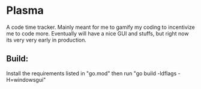 <h1>Plasma</h1>

A code time tracker. Mainly meant for me to gamify my coding to incentivize me to code more. Eventually will have a nice GUI and stuffs, but right now its very very early in production.


<h2> Build: </h2>
Install the requirements listed in "go.mod" then run "go build -ldflags -H=windowsgui"